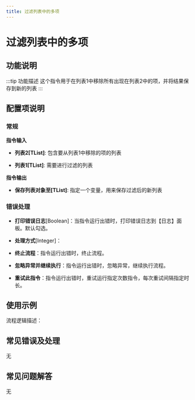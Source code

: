 ```yaml
---
title: 过滤列表中的多项
---
```


# 过滤列表中的多项

## 功能说明

:::tip 功能描述
这个指令用于在列表1中移除所有出现在列表2中的项，并将结果保存到新的列表
:::

## 配置项说明

### 常规

**指令输入**

- **列表2[TList<String>]**: 包含要从列表1中移除的项的列表

- **列表1[TList<String>]**: 需要进行过滤的列表


**指令输出**

- **保存列表对象至[TList<String>]**: 指定一个变量，用来保存过滤后的新列表

### 错误处理

- **打印错误日志**[Boolean]：当指令运行出错时，打印错误日志到【日志】面板。默认勾选。

- **处理方式**[Integer]：

 - **终止流程**：指令运行出错时，终止流程。

 - **忽略异常并继续执行**：指令运行出错时，忽略异常，继续执行流程。

 - **重试此指令**：指令运行出错时，重试运行指定次数指令，每次重试间隔指定时长。

## 使用示例

流程逻辑描述：

## 常见错误及处理

无

## 常见问题解答

无

